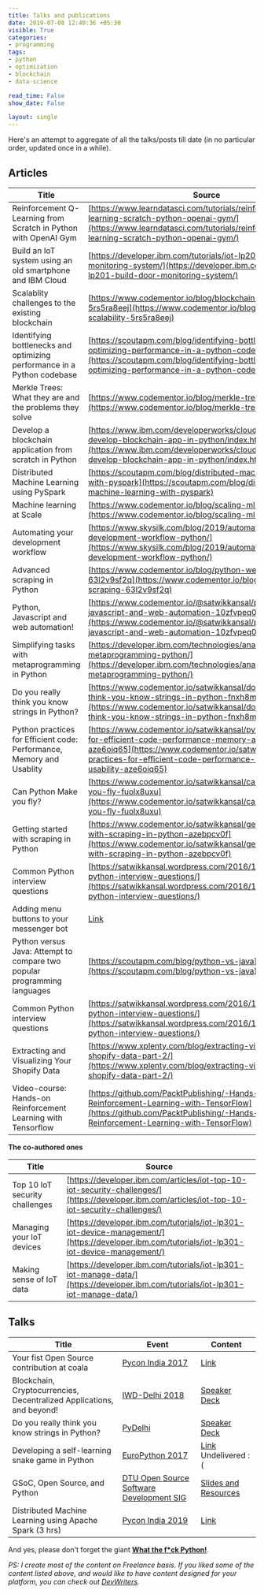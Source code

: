 ```yaml
---
title: Talks and publications
date: 2019-07-08 12:40:36 +05:30
visible: True
categories:
- programming
tags:
- python
- optimization
- blockchain
- data-science

read_time: False
show_date: False

layout: single
---
```


Here's an attempt to aggregate of all the talks/posts till date (in no particular order, updated once in a while).


## Articles

| Title                                                                  | Source                                                                                                                |
|------------------------------------------------------------------------|-----------------------------------------------------------------------------------------------------------------------|
|  Reinforcement Q-Learning from Scratch in Python with OpenAI Gym                           | [https://www.learndatasci.com/tutorials/reinforcement-q-learning-scratch-python-openai-gym/](https://www.learndatasci.com/tutorials/reinforcement-q-learning-scratch-python-openai-gym/) | 
| Build an IoT system using an old smartphone and IBM Cloud                                     | [https://developer.ibm.com/tutorials/iot-lp201-build-door-monitoring-system/](https://developer.ibm.com/tutorials/iot-lp201-build-door-monitoring-system/)
| Scalablity challenges to the existing blockchain | [https://www.codementor.io/blog/blockchain-scalability-5rs5ra8eej](https://www.codementor.io/blog/blockchain-scalability-5rs5ra8eej) |
| Identifying bottlenecks and optimizing performance in a Python codebase | [https://scoutapm.com/blog/identifying-bottlenecks-and-optimizing-performance-in-a-python-codebase](https://scoutapm.com/blog/identifying-bottlenecks-and-optimizing-performance-in-a-python-codebase)
| Merkle Trees: What they are and the problems they solve | [https://www.codementor.io/blog/merkle-trees-5h9arzd3n8](https://www.codementor.io/blog/merkle-trees-5h9arzd3n8) |
| Develop a blockchain application from scratch in Python | [https://www.ibm.com/developerworks/cloud/library/cl-develop-blockchain-app-in-python/index.html](https://www.ibm.com/developerworks/cloud/library/cl-develop-blockchain-app-in-python/index.html)|
| Distributed Machine Learning using PySpark | [https://scoutapm.com/blog/distributed-machine-learning-with-pyspark](https://scoutapm.com/blog/distributed-machine-learning-with-pyspark)
| Machine learning at Scale | [https://www.codementor.io/blog/scaling-ml-6ruo1wykxf](https://www.codementor.io/blog/scaling-ml-6ruo1wykxf)
| Automating your development workflow | [https://www.skysilk.com/blog/2019/automating-development-workflow-python/](https://www.skysilk.com/blog/2019/automating-development-workflow-python/) |
| Advanced scraping in Python | [https://www.codementor.io/blog/python-web-scraping-63l2v9sf2q](https://www.codementor.io/blog/python-web-scraping-63l2v9sf2q) |
| Python, Javascript and web automation! | [https://www.codementor.io/@satwikkansal/python-javascript-and-web-automation-10zfvpeq0g](https://www.codementor.io/@satwikkansal/python-javascript-and-web-automation-10zfvpeq0g) |
| Simplifying tasks with metaprogramming in Python | [https://developer.ibm.com/technologies/analytics/tutorials/ba-metaprogramming-python/](https://developer.ibm.com/technologies/analytics/tutorials/ba-metaprogramming-python/) |
| Do you really think you know strings in Python?                        | [https://www.codementor.io/satwikkansal/do-you-really-think-you-know-strings-in-python-fnxh8mtha](https://www.codementor.io/satwikkansal/do-you-really-think-you-know-strings-in-python-fnxh8mtha)                       |
| Python practices for Efficient code:  Performance, Memory and Usablity | [https://www.codementor.io/satwikkansal/python-practices-for-efficient-code-performance-memory-and-usability-aze6oiq65](https://www.codementor.io/satwikkansal/python-practices-for-efficient-code-performance-memory-and-usability-aze6oiq65) |
| Can Python Make you fly?                               | [https://www.codementor.io/satwikkansal/can-python-make-you-fly-fuolx8uxu](https://www.codementor.io/satwikkansal/can-python-make-you-fly-fuolx8uxu)                              |
| Getting started with scraping in Python                                | [https://www.codementor.io/satwikkansal/getting-started-with-scraping-in-python-azebpcv0f](https://www.codementor.io/satwikkansal/getting-started-with-scraping-in-python-azebpcv0f)                              |
| Common Python interview questions                                      | [https://satwikkansal.wordpress.com/2016/12/24/common-python-interview-questions/](https://satwikkansal.wordpress.com/2016/12/24/common-python-interview-questions/)                                      |
| Adding menu buttons to your messenger bot | [Link](/archives/posts/messenger/adding-menu-buttons-to-your-messenger-bot/)|
| Python versus Java: Attempt to compare two popular programming languages | [https://scoutapm.com/blog/python-vs-java](https://scoutapm.com/blog/python-vs-java) |
| Common Python interview questions                                      | [https://satwikkansal.wordpress.com/2016/12/24/common-python-interview-questions/](https://satwikkansal.wordpress.com/2016/12/24/common-python-interview-questions/)              |
| Extracting and Visualizing Your Shopify Data   | [https://www.xplenty.com/blog/extracting-visualizing-shopify-data-part-2/](https://www.xplenty.com/blog/extracting-visualizing-shopify-data-part-2/) |
| Video-course: Hands-on Reinforcement Learning with Tensorflow | [https://github.com/PacktPublishing/-Hands-on-Reinforcement-Learning-with-TensorFlow](https://github.com/PacktPublishing/-Hands-on-Reinforcement-Learning-with-TensorFlow)

**The co-authored ones**


| Title                                                                  | Source                                                                                                                |
|------------------------------------------------------------------------|-----------------------------------------------------------------------------------------------------------------------|
| Top 10 IoT security challenges | [https://developer.ibm.com/articles/iot-top-10-iot-security-challenges/](https://developer.ibm.com/articles/iot-top-10-iot-security-challenges/) 
| Managing your IoT devices | [https://developer.ibm.com/tutorials/iot-lp301-iot-device-management/](https://developer.ibm.com/tutorials/iot-lp301-iot-device-management/)
| Making sense of IoT data | [https://developer.ibm.com/tutorials/iot-lp301-iot-manage-data/](https://developer.ibm.com/tutorials/iot-lp301-iot-manage-data/)



## Talks

| Title                                                                 | Event                                                                                 | Content                                                                                                                                   |
|-----------------------------------------------------------------------|---------------------------------------------------------------------------------------|-------------------------------------------------------------------------------------------------------------------------------------------|
| Your fist Open Source contribution at coala                           | [Pycon India 2017](https://in.pycon.org/2017/)                                        | [Link](https://in.pycon.org/cfp/dev-sprint-2017/proposals/your-first-open-source-contribution-at-coala~elE1a/)                            |
| Blockchain, Cryptocurrencies, Decentralized Applications, and beyond! | [IWD-Delhi 2018](https://www.meetup.com/GDGNewDelhi/events/248254135/)                | [Speaker Deck](https://speakerdeck.com/satwikkansal/blockchain-cryptocurrencies-decentralized-applications-and-beyond)                    |
| Do you really think you know strings in Python?                       | [PyDelhi](https://www.meetup.com/pydelhi/events/248955397/)                           | [Speaker Deck](https://speakerdeck.com/satwikkansal/do-you-really-think-you-know-strings-in-python)                                       |
| Developing a self-learning snake game in Python                       | [EuroPython 2017](https://ep2017.europython.eu/en/)                                   | [Link](https://ep2017.europython.eu/conference/talks/developing-a-self-learning-snake-game-using-reinforcement-learning) Undelivered :( |
|   GSoC, Open Source,  and Python                                      | [DTU Open Source Software Development SIG](https://www.facebook.com/groups/dtuosssig) | [Slides and Resources](https://gist.github.com/satwikkansal/f63068423f5e76d57c0c077ca822d7ff)                                            |
| Distributed Machine Learning using Apache Spark (3 hrs)                           | [Pycon India 2019](https://in.pycon.org/2019/)                                        | [Link](https://www.linkedin.com/posts/satwikkansal_distributed-machine-learning-in-python-using-activity-6568734177905213440-Knr2)                            |


And yes, please don't forget the giant **[What the f*ck Python!](https://github.com/satwikkansal/wtfpython)**.


*PS: I create most of the content on Freelance basis. If you liked some of the content listed above, and would like to have content designed for your platform, you can check out [DevWriters](https://www.devwriters.com).*
